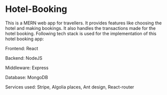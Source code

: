 # Hotel-Booking
This is a MERN web app for travellers. It provides features like choosing the hotel and making bookings. It also handles the transactions made for the hotel booking. Following tech stack is used for the implementation of this hotel booking app:

Frontend: React

Backend: NodeJS

Middleware: Express

Database: MongoDB

Services used: Stripe, Algolia places, Ant design, React-router
